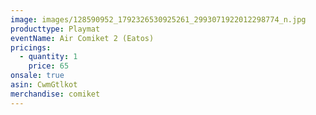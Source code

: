 ```yaml
---
image: images/128590952_1792326530925261_2993071922012298774_n.jpg
producttype: Playmat
eventName: Air Comiket 2 (Eatos)
pricings:
  - quantity: 1
    price: 65
onsale: true
asin: CwmGtlkot
merchandise: comiket
---
```

